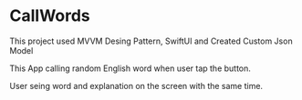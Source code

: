 # CallWords
This project used MVVM Desing Pattern, SwiftUI and Created Custom Json Model 

This App calling random English word when user tap the button.

User seing word and explanation on the screen with the same time. 
